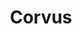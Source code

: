 ---
title: "Corvus"
hashtag: corvus
borders:
  - Crater
  - Hydra
  - Virgo
layout: hashtag
tags:
  - Crow
  - Constellation
---